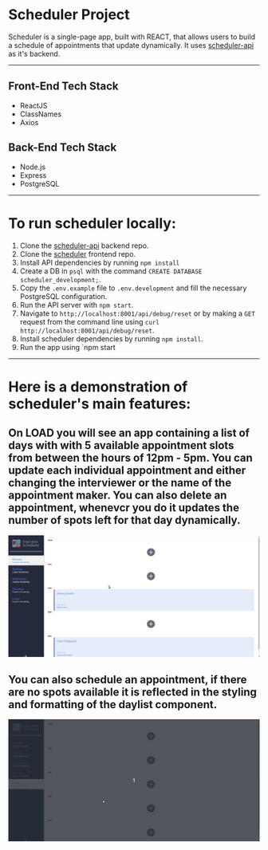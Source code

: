 # Scheduler Project

Scheduler is a single-page app, built with REACT, that allows users to build a schedule of appointments that update dynamically. It uses [scheduler-api](https://github.com/ronjuarez/scheduler-api) as it's backend.

---

## Front-End Tech Stack

* ReactJS 
* ClassNames
* Axios

## Back-End Tech Stack
* Node.js
* Express
* PostgreSQL

---

# To run scheduler locally:
1. Clone the [scheduler-api](https://www.github.com/ronjuarez/scheduler-api) backend repo.
2. Clone the [scheduler](https://www.github.com/ronjuarez/LHL-Mar30Cohort-scheduler) frontend repo.
3. Install API dependencies by running `npm install`
4. Create a DB in `psql` with the command `CREATE DATABASE scheduler_development;`.
5. Copy the `.env.example` file to `.env.development` and fill the necessary PostgreSQL configuration.
6. Run the API server with `npm start`.
7. Navigate to `http://localhost:8001/api/debug/reset` or by making a `GET` request from the command line using `curl http://localhost:8001/api/debug/reset`.
8. Install scheduler dependencies by running `npm install`. 
9. Run the app using `npm start

---

# Here is a demonstration of scheduler's main features:

## On LOAD you will see an app containing a list of days with with 5 available appointment slots from between the hours of 12pm - 5pm. You can update each individual appointment and either changing the interviewer or the name of the appointment maker. You can also delete an appointment, whenevcr you do it updates the number of spots left for that day dynamically.

![First Screen](https://github.com/ronjuarez/LHL-Mar30Cohort-scheduler/blob/master/scheduler-gifs/updateanddeleteappointments.gif)

## You can also schedule an appointment, if there are no spots available it is reflected in the styling and formatting of the daylist component.

![Second Screen](https://github.com/ronjuarez/LHL-Mar30Cohort-scheduler/blob/master/scheduler-gifs/createappointmentsnospotsleft.gif)